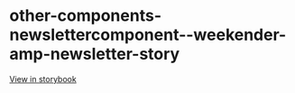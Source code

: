 # other-components-newslettercomponent--weekender-amp-newsletter-story

[View in storybook](https://raw.githack.com/Independent-Digital-News-and-Media-Ltd/standard-pwamp-sb/PR-720-sb/index.html?path=/story/other-components-newslettercomponent--weekender-amp-newsletter-story)
